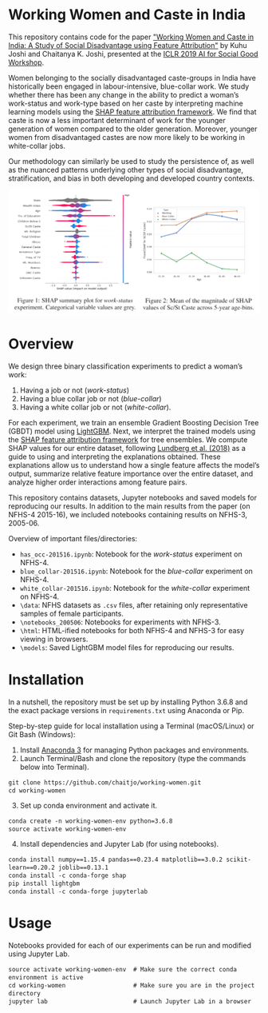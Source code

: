 # Working Women and Caste in India

This repository contains code for the paper ["Working Women and Caste in India: A Study of Social Disadvantage using Feature Attribution"](https://arxiv.org/abs/1905.03092) by Kuhu Joshi and Chaitanya K. Joshi, presented at the [ICLR 2019 AI for Social Good Workshop](https://aiforsocialgood.github.io/iclr2019/).

Women belonging to the socially disadvantaged caste-groups in India have historically been engaged in labour-intensive, blue-collar work. 
We study whether there has been any change in the ability to predict a woman’s work-status and work-type based on her caste by interpreting machine learning models using the [SHAP feature attribution framework](https://towardsdatascience.com/interpretable-machine-learning-with-xgboost-9ec80d148d27). 
We find that caste is now a less important determinant of work for the younger generation of women compared to the older generation. 
Moreover, younger women from disadvantaged castes are now more likely to be working in white-collar jobs.

Our methodology can similarly be used to study the persistence of, as well as the nuanced patterns underlying other types of social disadvantage, stratification, and bias in both developing and
developed country contexts.

![](/res/figs.PNG)

# Overview

We design three binary classification experiments to predict a woman’s work: 
1. Having a job or not (*work-status*)
2. Having a blue collar job or not (*blue-collar*)
3. Having a white collar job or not (*white-collar*). 

For each experiment, we train an ensemble Gradient Boosting Decision Tree (GBDT) model using [LightGBM](https://github.com/Microsoft/LightGBM).
Next, we interpret the trained models using the [SHAP feature attribution framework](https://github.com/slundberg/shap) for tree ensembles. 
We compute SHAP values for our entire dataset, following [Lundberg et al. (2018)](https://arxiv.org/abs/1802.03888) as a guide to using and interpreting the explanations obtained. 
These explanations allow us to understand how a single feature affects the model’s output, summarize relative feature importance over the entire dataset, and analyze higher order interactions among feature pairs.

This repository contains datasets, Jupyter notebooks and saved models for reproducing our results.
In addition to the main results from the paper (on NFHS-4 2015-16), we included notebooks containing results on NFHS-3, 2005-06.

Overview of important files/directories:
- `has_occ-201516.ipynb`: Notebook for the *work-status* experiment on NFHS-4.
- `blue_collar-201516.ipynb`: Notebook for the *blue-collar* experiment on NFHS-4.
- `white_collar-201516.ipynb`: Notebook for the *white-collar* experiment on NFHS-4.
- `\data`: NFHS datasets as `.csv` files, after retaining only representative samples of female participants.
- `\notebooks_200506`: Notebooks for experiments with NFHS-3.
- `\html`: HTML-ified notebooks for both NFHS-4 and NFHS-3 for easy viewing in browsers.
- `\models`: Saved LightGBM model files for reproducing our results. 

# Installation

In a nutshell, the repository must be set up by installing Python 3.6.8 and the exact package versions in `requirements.txt` using Anaconda or Pip.

Step-by-step guide for local installation using a Terminal (macOS/Linux) or Git Bash (Windows):

1. Install [Anaconda 3](https://www.anaconda.com/) for managing Python packages and environments.
2. Launch Terminal/Bash and clone the repository (type the commands below into Terminal). 
```
git clone https://github.com/chaitjo/working-women.git
cd working-women
```
3. Set up conda environment and activate it.
```
conda create -n working-women-env python=3.6.8
source activate working-women-env
```
4. Install dependencies and Jupyter Lab (for using notebooks).
```
conda install numpy==1.15.4 pandas==0.23.4 matplotlib==3.0.2 scikit-learn==0.20.2 joblib==0.13.1
conda install -c conda-forge shap
pip install lightgbm
conda install -c conda-forge jupyterlab
```

# Usage

Notebooks provided for each of our experiments can be run and modified using Jupyter Lab.
```
source activate working-women-env  # Make sure the correct conda environment is active
cd working-women                   # Make sure you are in the project directory
jupyter lab                        # Launch Jupyter Lab in a browser
```

